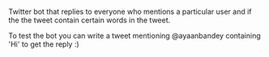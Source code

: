 Twitter bot that replies to everyone who mentions a particular user and if the the tweet contain certain words in the tweet.

To test the bot you can write a tweet mentioning @ayaanbandey containing 'Hi' to get the reply :)



